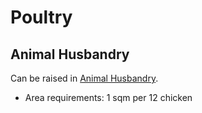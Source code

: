 # Poultry

## Animal Husbandry

Can be raised in [Animal Husbandry]().

* Area requirements: 1 sqm per 12 chicken
